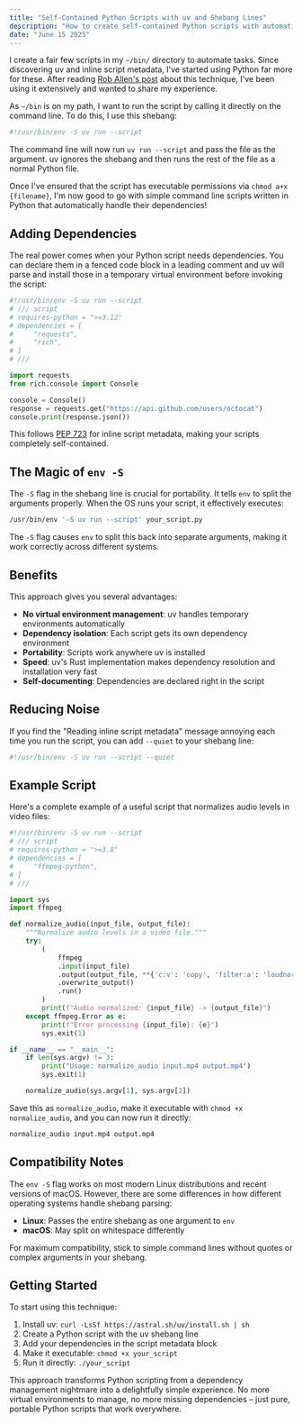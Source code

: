 ```yaml
---
title: "Self-Contained Python Scripts with uv and Shebang Lines"
description: "How to create self-contained Python scripts with automatic dependency management using uv."
date: "June 15 2025"
---
```


I create a fair few scripts in my `~/bin/` directory to automate tasks. Since discovering uv and inline script metadata, I've started using Python far more for these. After reading [Rob Allen's post](https://akrabat.com/using-uv-as-your-shebang-line/) about this technique, I've been using it extensively and wanted to share my experience.

As `~/bin` is on my path, I want to run the script by calling it directly on the command line. To do this, I use this shebang:

```bash
#!/usr/bin/env -S uv run --script
```

The command line will now run `uv run --script` and pass the file as the argument. uv ignores the shebang and then runs the rest of the file as a normal Python file.

Once I've ensured that the script has executable permissions via `chmod a+x {filename}`, I'm now good to go with simple command line scripts written in Python that automatically handle their dependencies!

## Adding Dependencies

The real power comes when your Python script needs dependencies. You can declare them in a fenced code block in a leading comment and uv will parse and install those in a temporary virtual environment before invoking the script:

```python
#!/usr/bin/env -S uv run --script
# /// script
# requires-python = ">=3.12"
# dependencies = [
#     "requests",
#     "rich",
# ]
# ///

import requests
from rich.console import Console

console = Console()
response = requests.get("https://api.github.com/users/octocat")
console.print(response.json())
```

This follows [PEP 723](https://packaging.python.org/en/latest/specifications/inline-script-metadata/) for inline script metadata, making your scripts completely self-contained.

## The Magic of `env -S`

The `-S` flag in the shebang line is crucial for portability. It tells `env` to split the arguments properly. When the OS runs your script, it effectively executes:

```bash
/usr/bin/env '-S uv run --script' your_script.py
```

The `-S` flag causes `env` to split this back into separate arguments, making it work correctly across different systems.

## Benefits

This approach gives you several advantages:

- **No virtual environment management**: uv handles temporary environments automatically
- **Dependency isolation**: Each script gets its own dependency environment
- **Portability**: Scripts work anywhere uv is installed
- **Speed**: uv's Rust implementation makes dependency resolution and installation very fast
- **Self-documenting**: Dependencies are declared right in the script

## Reducing Noise

If you find the "Reading inline script metadata" message annoying each time you run the script, you can add `--quiet` to your shebang line:

```bash
#!/usr/bin/env -S uv run --script --quiet
```

## Example Script

Here's a complete example of a useful script that normalizes audio levels in video files:

```python
#!/usr/bin/env -S uv run --script
# /// script
# requires-python = ">=3.8"
# dependencies = [
#     "ffmpeg-python",
# ]
# ///

import sys
import ffmpeg

def normalize_audio(input_file, output_file):
    """Normalize audio levels in a video file."""
    try:
        (
            ffmpeg
            .input(input_file)
            .output(output_file, **{'c:v': 'copy', 'filter:a': 'loudnorm'})
            .overwrite_output()
            .run()
        )
        print(f"Audio normalized: {input_file} -> {output_file}")
    except ffmpeg.Error as e:
        print(f"Error processing {input_file}: {e}")
        sys.exit(1)

if __name__ == "__main__":
    if len(sys.argv) != 3:
        print("Usage: normalize_audio input.mp4 output.mp4")
        sys.exit(1)

    normalize_audio(sys.argv[1], sys.argv[2])
```

Save this as `normalize_audio`, make it executable with `chmod +x normalize_audio`, and you can now run it directly:

```bash
normalize_audio input.mp4 output.mp4
```

## Compatibility Notes

The `env -S` flag works on most modern Linux distributions and recent versions of macOS. However, there are some differences in how different operating systems handle shebang parsing:

- **Linux**: Passes the entire shebang as one argument to `env`
- **macOS**: May split on whitespace differently

For maximum compatibility, stick to simple command lines without quotes or complex arguments in your shebang.

## Getting Started

To start using this technique:

1. Install uv: `curl -LsSf https://astral.sh/uv/install.sh | sh`
2. Create a Python script with the uv shebang line
3. Add your dependencies in the script metadata block
4. Make it executable: `chmod +x your_script`
5. Run it directly: `./your_script`

This approach transforms Python scripting from a dependency management nightmare into a delightfully simple experience. No more virtual environments to manage, no more missing dependencies – just pure, portable Python scripts that work everywhere.
